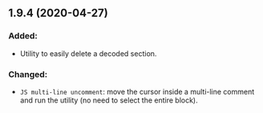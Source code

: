 ## 1.9.4 (2020-04-27)

### Added:
- Utility to easily delete a decoded section.

### Changed:
- `JS multi-line uncomment`: move the cursor inside a multi-line comment and run the utility (no need to select the entire block).